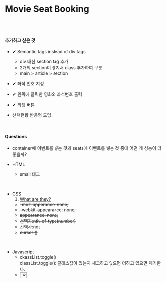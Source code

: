 # Movie Seat Booking


<br/><br/>

#### 추가하고 싶은 것
- ✔ Semantic tags instead of div tags
    - div 대신 section tag 추가
    - 2개의 section이 생겨서 class 추가하여 구분
    - main > article > section 

- ✔ 좌석 번호 지정
- ✔ 왼쪽에 클릭한 영화와 좌석번호 출력
- ✔ 리셋 버튼
- 선택현황 반응형 도입

<br/>

#### Questions

* container에 이벤트를 넣는 것과 seats에 이벤트를 넣는 것 중에 어떤 게 성능이 더 좋을까?

* HTML
    * small 태그

<br/>

* CSS
    01. [What are they?](https://sohyeon-oh.netlify.app/#/HTML-CSS/css%ED%8A%B9%EC%84%B1)
    * ~~-moz-apperance: none;~~
    * ~~-webkit-appearance: none;~~
    * ~~appearance: none;~~
    * ~~선택자:nth-of-type(number)~~
    * ~~선택자:not~~
    * ~~cursor ()~~
<br/>

* Javascript
    * ckassList.toggle()  
        classList.toggle(): 클래스값이 있는지 체크하고 없으면 더하고 있으면 제거한다.
    * <select>.selectedIndex